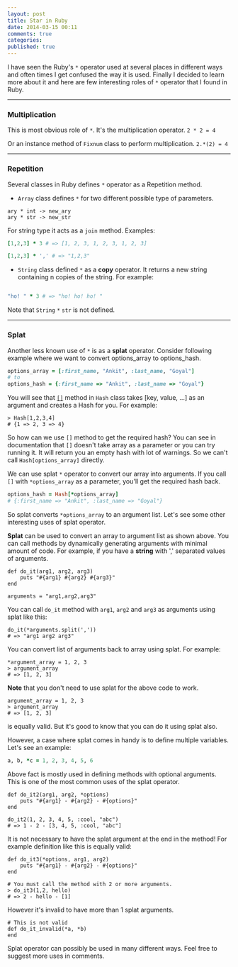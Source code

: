 ```yaml
---
layout: post
title: Star in Ruby
date: 2014-03-15 00:11
comments: true
categories: 
published: true
---
```


I have seen the Ruby's `*` operator used at several places in different
ways and often times I get confused the way it is used. Finally I decided to learn more about it and here are few interesting roles of `*` operator that I found in Ruby.



---

### Multiplication

This is most obvious role of `*`. It's the multiplication operator. `2 * 2 = 4`

Or an instance method of `Fixnum` class to perform multiplication. `2.*(2) = 4`

<!-- more -->
---

### Repetition

Several classes in Ruby defines `*` operator as a Repetition method.

* `Array` class defines `*` for two different possible type of parameters.

```
ary * int -> new_ary
ary * str -> new_str
```

For string type it acts as a `join` method. Examples:

```rb
[1,2,3] * 3 # => [1, 2, 3, 1, 2, 3, 1, 2, 3]

[1,2,3] * ',' # => "1,2,3"

```

* `String` class defined `*` as a **copy** operator. It returns a new string
containing n copies of the string. For example:

```rb

"ho! " * 3 # => "ho! ho! ho! "

```
Note that `String` `*` `str` is not defined.


---

### Splat

Another less known use of `*` is as a **splat** operator. Consider
following example where we want to convert options_array to
options_hash.

```rb
options_array = [:first_name, "Ankit", :last_name, "Goyal"]
# to
options_hash = {:first_name => "Ankit", :last_name => "Goyal"}

```

You will see that [`[]`]( http://www.ruby-doc.org/core-2.1.0/Hash.html#method-c-5B-5D ) method in `Hash` class takes [key, value, ...] as an argument and
creates a Hash for you. For example:
```
> Hash[1,2,3,4]
# {1 => 2, 3 => 4}
```

So how can we use `[]` method to get the required hash?  You can see in
documentation that `[]` doesn't
take array as a parameter or you can try running it. It will return you an empty hash with lot of warnings. So we can't call `Hash[options_array]` directly. 

We can use splat `*` operator to convert our array into arguments. If
you call `[]` with `*options_array` as a parameter, you'll get the
required hash back.

```rb
options_hash = Hash[*options_array]
# {:first_name => "Ankit", :last_name => "Goyal"}
```

So splat converts `*options_array` to an argument list. Let's see some
other interesting uses of splat operator.

**Splat** can be used to convert an array to argument list as shown above. You can call methods by dynamically generating arguments with minimal
amount of code. For example, if you have a **string** with ',' separated
values of arguments.


```
def do_it(arg1, arg2, arg3)
    puts "#{arg1} #{arg2} #{arg3}"
end

arguments = "arg1,arg2,arg3"
```

You can call `do_it` method with `arg1`, `arg2` and `arg3` as arguments
using splat like this:

```
do_it(*arguments.split(','))
# => "arg1 arg2 arg3"
```

You can convert list of arguments back to array using splat. For
example:

```
*argument_array = 1, 2, 3
> argument_array
# => [1, 2, 3]
```

**Note** that you don't need to use splat for the above code to work. 
```
argument_array = 1, 2, 3
> argument_array
# => [1, 2, 3]
```
is equally valid. But it's good to know that you can do it using splat
also.

However, a case where splat comes in handy is to define multiple
variables. Let's see an example:

```rb
a, b, *c = 1, 2, 3, 4, 5, 6
```

Above fact is mostly used in defining methods with optional arguments.
This is one of the most common uses of the splat operator.

```
def do_it2(arg1, arg2, *options)
    puts "#{arg1} - #{arg2} - #{options}"
end

do_it2(1, 2, 3, 4, 5, :cool, "abc")
# => 1 - 2 - [3, 4, 5, :cool, "abc"]
```

It is not necessary to have the splat argument at the end in the
method! For example definition like this is equally valid:

```
def do_it3(*options, arg1, arg2)
    puts "#{arg1} - #{arg2} - #{options}"
end

# You must call the method with 2 or more arguments.
> do_it3(1,2, hello)
# => 2 - hello - [1]

```

However it's invalid to have more than 1 splat arguments.

```
# This is not valid
def do_it_invalid(*a, *b)
end
```

Splat operator can possibly be used in many different ways. Feel free to
suggest more uses in comments.
